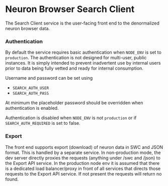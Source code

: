 # Neuron Browser Search Client

The Search Client service is the user-facing front end to the denormalized neuron browser data.


### Authentication
By default the service requires basic authentication when `NODE_ENV` is set to `production`.  The authentication is
not designed for multi-user, public instances.  It is simply intended to prevent inadvertent use by internal users
prior to data being fully vetted and ready for internal consumption.

Username and password can be set using
* `SEARCH_AUTH_USER`
* `SEARCH_AUTH_PASS`

At minimum the placeholder password should be overridden when authentication is enabled.

Authentication is disabled when `NODE_ENV` is not `production` or if `SEARCH_AUTH_REQUIRED` is set to false.

### Export
The front end supports export (download) of neuron data in SWC and JSON format.  This is handled by a separate service.
In non-production mode, the dev server directly proxies the requests (anything under /swc and /json) to the Export API
service.  In the production node env it is assumed that there is a dedicated load balancer/proxy in front of all services
that directs those requests to the Export API service.  If not present the requests will return no found.